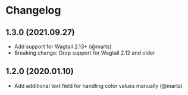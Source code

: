 # Changelog

## 1.3.0 (2021.09.27)

- Add support for Wagtail 2.13+ (@marts)
- Breaking change: Drop support for Wagtail 2.12 and older

## 1.2.0 (2020.01.10)

- Add additional text field for handling color values manually (@marts)
